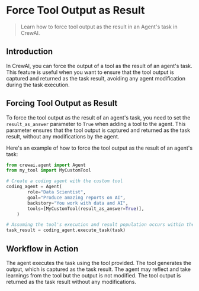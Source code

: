 # Force Tool Output as Result

> Learn how to force tool output as the result in an Agent's task in CrewAI.

## Introduction

In CrewAI, you can force the output of a tool as the result of an agent's task.
This feature is useful when you want to ensure that the tool output is captured and returned as the task result, avoiding any agent modification during the task execution.

## Forcing Tool Output as Result

To force the tool output as the result of an agent's task, you need to set the `result_as_answer` parameter to `True` when adding a tool to the agent.
This parameter ensures that the tool output is captured and returned as the task result, without any modifications by the agent.

Here's an example of how to force the tool output as the result of an agent's task:

```python Code
from crewai.agent import Agent
from my_tool import MyCustomTool

# Create a coding agent with the custom tool
coding_agent = Agent(
        role="Data Scientist",
        goal="Produce amazing reports on AI",
        backstory="You work with data and AI",
        tools=[MyCustomTool(result_as_answer=True)],
    )

# Assuming the tool's execution and result population occurs within the system
task_result = coding_agent.execute_task(task)
```

## Workflow in Action

<Steps>
  <Step title="Task Execution">
    The agent executes the task using the tool provided.
  </Step>

  <Step title="Tool Output">
    The tool generates the output, which is captured as the task result.
  </Step>

  <Step title="Agent Interaction">
    The agent may reflect and take learnings from the tool but the output is not modified.
  </Step>

  <Step title="Result Return">
    The tool output is returned as the task result without any modifications.
  </Step>
</Steps>
